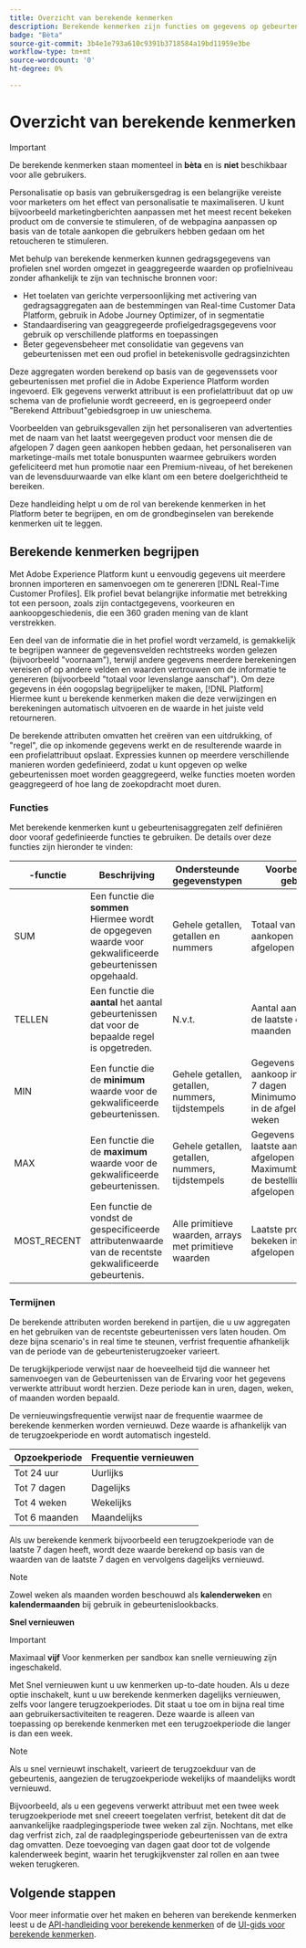 ```yaml
---
title: Overzicht van berekende kenmerken
description: Berekende kenmerken zijn functies om gegevens op gebeurtenisniveau samen te voegen tot kenmerken op profielniveau. Deze functies worden automatisch berekend zodat zij over segmentatie, activering, en verpersoonlijking kunnen worden gebruikt.
badge: "Bèta"
source-git-commit: 3b4e1e793a610c9391b3718584a19bd11959e3be
workflow-type: tm+mt
source-wordcount: '0'
ht-degree: 0%

---
```


# Overzicht van berekende kenmerken

>[!IMPORTANT]
>
>De berekende kenmerken staan momenteel in **bèta** en is **niet** beschikbaar voor alle gebruikers.

Personalisatie op basis van gebruikersgedrag is een belangrijke vereiste voor marketers om het effect van personalisatie te maximaliseren. U kunt bijvoorbeeld marketingberichten aanpassen met het meest recent bekeken product om de conversie te stimuleren, of de webpagina aanpassen op basis van de totale aankopen die gebruikers hebben gedaan om het retoucheren te stimuleren.

Met behulp van berekende kenmerken kunnen gedragsgegevens van profielen snel worden omgezet in geaggregeerde waarden op profielniveau zonder afhankelijk te zijn van technische bronnen voor:

- Het toelaten van gerichte verpersoonlijking met activering van gedragsaggregaten aan de bestemmingen van Real-time Customer Data Platform, gebruik in Adobe Journey Optimizer, of in segmentatie
- Standaardisering van geaggregeerde profielgedragsgegevens voor gebruik op verschillende platforms en toepassingen
- Beter gegevensbeheer met consolidatie van gegevens van gebeurtenissen met een oud profiel in betekenisvolle gedragsinzichten

Deze aggregaten worden berekend op basis van de gegevenssets voor gebeurtenissen met profiel die in Adobe Experience Platform worden ingevoerd. Elk gegevens verwerkt attribuut is een profielattribuut dat op uw schema van de profielunie wordt gecreeerd, en is gegroepeerd onder &quot;Berekend Attribuut&quot;gebiedsgroep in uw unieschema.

Voorbeelden van gebruiksgevallen zijn het personaliseren van advertenties met de naam van het laatst weergegeven product voor mensen die de afgelopen 7 dagen geen aankopen hebben gedaan, het personaliseren van marketinge-mails met totale bonuspunten waarmee gebruikers worden gefeliciteerd met hun promotie naar een Premium-niveau, of het berekenen van de levensduurwaarde van elke klant om een betere doelgerichtheid te bereiken.

Deze handleiding helpt u om de rol van berekende kenmerken in het Platform beter te begrijpen, en om de grondbeginselen van berekende kenmerken uit te leggen.

## Berekende kenmerken begrijpen

Met Adobe Experience Platform kunt u eenvoudig gegevens uit meerdere bronnen importeren en samenvoegen om te genereren [!DNL Real-Time Customer Profiles]. Elk profiel bevat belangrijke informatie met betrekking tot een persoon, zoals zijn contactgegevens, voorkeuren en aankoopgeschiedenis, die een 360 graden mening van de klant verstrekken.

Een deel van de informatie die in het profiel wordt verzameld, is gemakkelijk te begrijpen wanneer de gegevensvelden rechtstreeks worden gelezen (bijvoorbeeld &quot;voornaam&quot;), terwijl andere gegevens meerdere berekeningen vereisen of op andere velden en waarden vertrouwen om de informatie te genereren (bijvoorbeeld &quot;totaal voor levenslange aanschaf&quot;). Om deze gegevens in één oogopslag begrijpelijker te maken, [!DNL Platform] Hiermee kunt u berekende kenmerken maken die deze verwijzingen en berekeningen automatisch uitvoeren en de waarde in het juiste veld retourneren.

De berekende attributen omvatten het creëren van een uitdrukking, of &quot;regel&quot;, die op inkomende gegevens werkt en de resulterende waarde in een profielattribuut opslaat. Expressies kunnen op meerdere verschillende manieren worden gedefinieerd, zodat u kunt opgeven op welke gebeurtenissen moet worden geaggregeerd, welke functies moeten worden geaggregeerd of hoe lang de zoekopdracht moet duren.

### Functies

Met berekende kenmerken kunt u gebeurtenisaggregaten zelf definiëren door vooraf gedefinieerde functies te gebruiken. De details over deze functies zijn hieronder te vinden:

| -functie | Beschrijving | Ondersteunde gegevenstypen | Voorbeeld van gebruik |
| -------- | ----------- | -------------------- | ------------- |
| SUM | Een functie die **sommen** Hiermee wordt de opgegeven waarde voor gekwalificeerde gebeurtenissen opgehaald. | Gehele getallen, getallen en nummers | Totaal van alle aankopen in de afgelopen 7 dagen |
| TELLEN | Een functie die **aantal** het aantal gebeurtenissen dat voor de bepaalde regel is opgetreden. | N.v.t. | Aantal aankopen in de laatste drie maanden |
| MIN | Een functie die de **minimum** waarde voor de gekwalificeerde gebeurtenissen. | Gehele getallen, getallen, nummers, tijdstempels | Gegevens van eerste aankoop in de laatste 7 dagen<br/>Minimumorderbedrag in de afgelopen 4 weken |
| MAX | Een functie die de **maximum** waarde voor de gekwalificeerde gebeurtenissen. | Gehele getallen, getallen, nummers, tijdstempels | Gegevens over laatste aankoop in de afgelopen 7 dagen<br/>Maximumbedrag van de bestelling in de afgelopen 4 weken |
| MOST_RECENT | Een functie de vondst de gespecificeerde attributenwaarde van de recentste gekwalificeerde gebeurtenis. | Alle primitieve waarden, arrays met primitieve waarden | Laatste product bekeken in de afgelopen 7 dagen |

### Termijnen

De berekende attributen worden berekend in partijen, die u uw aggregaten en het gebruiken van de recentste gebeurtenissen vers laten houden. Om deze bijna scenario&#39;s in real time te steunen, verfrist frequentie afhankelijk van de periode van de gebeurtenisterugzoeker varieert.

De terugkijkperiode verwijst naar de hoeveelheid tijd die wanneer het samenvoegen van de Gebeurtenissen van de Ervaring voor het gegevens verwerkte attribuut wordt herzien. Deze periode kan in uren, dagen, weken, of maanden worden bepaald.

De vernieuwingsfrequentie verwijst naar de frequentie waarmee de berekende kenmerken worden vernieuwd. Deze waarde is afhankelijk van de terugzoekperiode en wordt automatisch ingesteld.

| Opzoekperiode | Frequentie vernieuwen |
| --------------- | ----------------- |
| Tot 24 uur | Uurlijks |
| Tot 7 dagen | Dagelijks |
| Tot 4 weken | Wekelijks |
| Tot 6 maanden | Maandelijks |

Als uw berekende kenmerk bijvoorbeeld een terugzoekperiode van de laatste 7 dagen heeft, wordt deze waarde berekend op basis van de waarden van de laatste 7 dagen en vervolgens dagelijks vernieuwd.

>[!NOTE]
>
>Zowel weken als maanden worden beschouwd als **kalenderweken** en **kalendermaanden** bij gebruik in gebeurtenislookbacks.

**Snel vernieuwen**

>[!IMPORTANT]
>
>Maximaal **vijf** Voor kenmerken per sandbox kan snelle vernieuwing zijn ingeschakeld.

Met Snel vernieuwen kunt u uw kenmerken up-to-date houden. Als u deze optie inschakelt, kunt u uw berekende kenmerken dagelijks vernieuwen, zelfs voor langere terugzoekperiodes. Dit staat u toe om in bijna real time aan gebruikersactiviteiten te reageren. Deze waarde is alleen van toepassing op berekende kenmerken met een terugzoekperiode die langer is dan een week.

>[!NOTE]
>
>Als u snel vernieuwt inschakelt, varieert de terugzoekduur van de gebeurtenis, aangezien de terugzoekperiode wekelijks of maandelijks wordt vernieuwd.
>
>Bijvoorbeeld, als u een gegevens verwerkt attribuut met een twee week terugzoekperiode met snel creeert toegelaten verfrist, betekent dit dat de aanvankelijke raadplegingsperiode twee weken zal zijn. Nochtans, met elke dag verfrist zich, zal de raadplegingsperiode gebeurtenissen van de extra dag omvatten. Deze toevoeging van dagen gaat door tot de volgende kalenderweek begint, waarin het terugkijkvenster zal rollen en aan twee weken terugkeren.

## Volgende stappen

Voor meer informatie over het maken en beheren van berekende kenmerken leest u de [API-handleiding voor berekende kenmerken](./api.md) of de [UI-gids voor berekende kenmerken](./ui.md).
